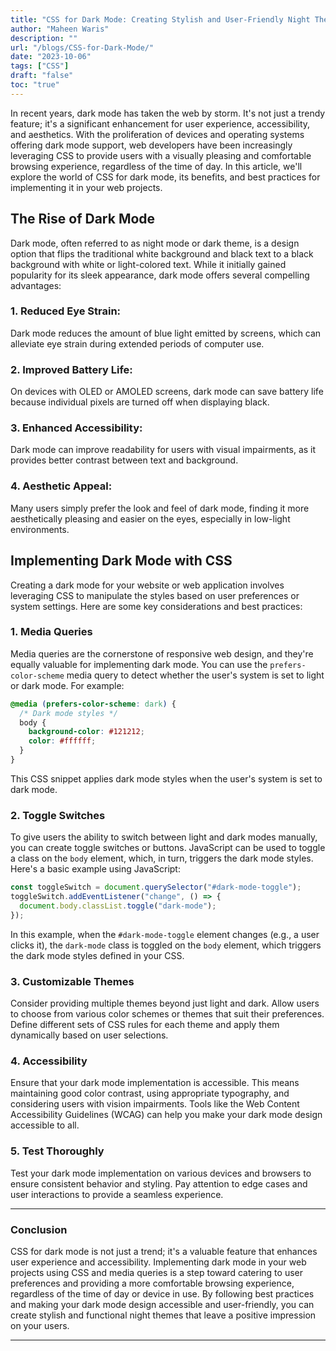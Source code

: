 ```yaml
---
title: "CSS for Dark Mode: Creating Stylish and User-Friendly Night Themes"
author: "Maheen Waris"
description: ""
url: "/blogs/CSS-for-Dark-Mode/"
date: "2023-10-06"
tags: ["CSS"]
draft: "false"
toc: "true"
---
```


In recent years, dark mode has taken the web by storm. It's not just a trendy feature; it's a significant enhancement for user experience, accessibility, and aesthetics. With the proliferation of devices and operating systems offering dark mode support, web developers have been increasingly leveraging CSS to provide users with a visually pleasing and comfortable browsing experience, regardless of the time of day. In this article, we'll explore the world of CSS for dark mode, its benefits, and best practices for implementing it in your web projects.

## The Rise of Dark Mode

Dark mode, often referred to as night mode or dark theme, is a design option that flips the traditional white background and black text to a black background with white or light-colored text. While it initially gained popularity for its sleek appearance, dark mode offers several compelling advantages:

### 1. Reduced Eye Strain:

Dark mode reduces the amount of blue light emitted by screens, which can alleviate eye strain during extended periods of computer use.

### 2. Improved Battery Life:

On devices with OLED or AMOLED screens, dark mode can save battery life because individual pixels are turned off when displaying black.

### 3. Enhanced Accessibility:

Dark mode can improve readability for users with visual impairments, as it provides better contrast between text and background.

### 4. Aesthetic Appeal:

Many users simply prefer the look and feel of dark mode, finding it more aesthetically pleasing and easier on the eyes, especially in low-light environments.

## Implementing Dark Mode with CSS

Creating a dark mode for your website or web application involves leveraging CSS to manipulate the styles based on user preferences or system settings. Here are some key considerations and best practices:

### 1. Media Queries

Media queries are the cornerstone of responsive web design, and they're equally valuable for implementing dark mode. You can use the `prefers-color-scheme` media query to detect whether the user's system is set to light or dark mode. For example:

```css
@media (prefers-color-scheme: dark) {
  /* Dark mode styles */
  body {
    background-color: #121212;
    color: #ffffff;
  }
}
```

This CSS snippet applies dark mode styles when the user's system is set to dark mode.

### 2. Toggle Switches

To give users the ability to switch between light and dark modes manually, you can create toggle switches or buttons. JavaScript can be used to toggle a class on the `body` element, which, in turn, triggers the dark mode styles. Here's a basic example using JavaScript:

```javascript
const toggleSwitch = document.querySelector("#dark-mode-toggle");
toggleSwitch.addEventListener("change", () => {
  document.body.classList.toggle("dark-mode");
});
```

In this example, when the `#dark-mode-toggle` element changes (e.g., a user clicks it), the `dark-mode` class is toggled on the `body` element, which triggers the dark mode styles defined in your CSS.

### 3. Customizable Themes

Consider providing multiple themes beyond just light and dark. Allow users to choose from various color schemes or themes that suit their preferences. Define different sets of CSS rules for each theme and apply them dynamically based on user selections.

### 4. Accessibility

Ensure that your dark mode implementation is accessible. This means maintaining good color contrast, using appropriate typography, and considering users with vision impairments. Tools like the Web Content Accessibility Guidelines (WCAG) can help you make your dark mode design accessible to all.

### 5. Test Thoroughly

Test your dark mode implementation on various devices and browsers to ensure consistent behavior and styling. Pay attention to edge cases and user interactions to provide a seamless experience.

<hr>

### Conclusion

CSS for dark mode is not just a trend; it's a valuable feature that enhances user experience and accessibility. Implementing dark mode in your web projects using CSS and media queries is a step toward catering to user preferences and providing a more comfortable browsing experience, regardless of the time of day or device in use. By following best practices and making your dark mode design accessible and user-friendly, you can create stylish and functional night themes that leave a positive impression on your users.

<script src="https://utteranc.es/client.js"
        repo="maheenwaris/Website"
        issue-term="pathname"
        theme="github-dark"
        crossorigin="anonymous"
        async>
</script>

---
